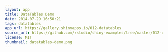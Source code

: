 ```yaml
---
layout: app
title: DataTables Demo
date: 2014-07-29 16:50:21
tags: datatables
app_url: https://gallery.shinyapps.io/012-datatables
source_url: https://github.com/rstudio/shiny-examples/tree/master/012-datatables
license: MIT
thumbnail: datatables-demo.png
---
```


